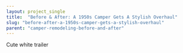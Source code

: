 ```yaml
---
layout: project_single
title:  "Before & After: A 1950s Camper Gets A Stylish Overhaul"
slug: "before-after-a-1950s-camper-gets-a-stylish-overhaul"
parent: "camper-remodeling-before-and-after"
---
```

Cute white trailer